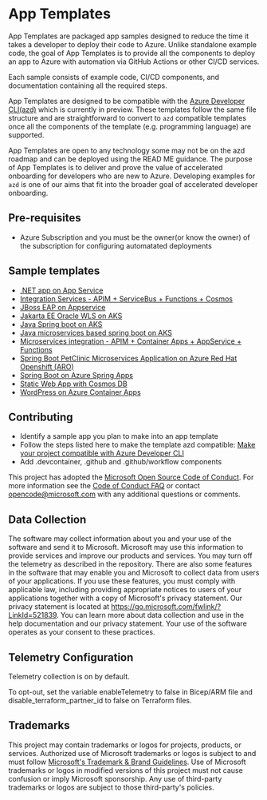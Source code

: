 # App Templates

App Templates are packaged app samples designed to reduce the time it takes a developer to deploy their code to Azure. Unlike standalone example code, the goal of App Templates is to provide all the components to deploy an app to Azure with automation via GitHub Actions or other CI/CD services. 

Each sample consists of example code, CI/CD components, and documentation containing all the required steps.

App Templates are designed to be compatible with the [Azure Developer CLI(azd)](https://github.com/Azure/azure-dev/) which is currently in preview. These templates follow the same file structure and are straightforward to convert to `azd` compatible templates once all the components of the template (e.g. programming language) are supported. 

App Templates are open to any technology some may not be on the azd roadmap and can be deployed using the READ ME guidance. The purpose of App Templates is to deliver and prove the value of accelerated onboarding for developers who are new to Azure. Developing examples for `azd` is one of our aims that fit into the broader goal of accelerated developer onboarding.

## Pre-requisites
- Azure Subscription and you must be the owner(or know the owner) of the subscription for configuring automatated deployments

## Sample templates

- [.NET app on App Service](https://github.com/Azure-Samples/app-templates-dotnet-azuresql-appservice)
- [Integration Services - APIM + ServiceBus + Functions + Cosmos](https://github.com/Azure-Samples/app-templates-integration-services)
- [JBoss EAP on Appservice](https://github.com/Azure-Samples/app-templates-JBossEAP-on-AppService)
- [Jakarta EE Oracle WLS on AKS](https://github.com/Azure-Samples/app-templates-WLS-on-aks)
- [Java Spring boot on AKS](https://github.com/Azure-Samples/app-templates-springboot-app-on-AKS)
- [Java microservices based spring boot on AKS](https://github.com/Azure-Samples/app-templates-springboot-microservices-on-AKS)
- [Microservices integration - APIM + Container Apps + AppService + Functions](https://github.com/Azure-Samples/app-templates-microservices-integration)
- [Spring Boot PetClinic Microservices Application on Azure Red Hat Openshift (ARO)](https://github.com/Azure-Samples/app-templates-springboot-microservices-on-ARO)
- [Spring Boot on Azure Spring Apps](https://github.com/Azure-Samples/apptemplates-microservices-spring-app-on-AzureSpringApps)
- [Static Web App with Cosmos DB](https://github.com/Azure-Samples/app-templates-staticwebapp-cosmosdb)
- [WordPress on Azure Container Apps](https://github.com/Azure-Samples/apptemplate-wordpress-on-ACA)


## Contributing

- Identify a sample app you plan to make into an app template
- Follow the steps listed here to make the template azd compatible: [Make your project compatible with Azure Developer CLI](https://learn.microsoft.com/azure/developer/azure-developer-cli/make-azd-compatible?pivots=azd-create)
- Add .devcontainer, .github and .github/workflow components

This project has adopted the [Microsoft Open Source Code of Conduct](https://opensource.microsoft.com/codeofconduct/).
For more information see the [Code of Conduct FAQ](https://opensource.microsoft.com/codeofconduct/faq/) or
contact [opencode@microsoft.com](mailto:opencode@microsoft.com) with any additional questions or comments.

## Data Collection
The software may collect information about you and your use of the software and send it to Microsoft. Microsoft may use this information to provide services and improve our products and services. You may turn off the telemetry as described in the repository. There are also some features in the software that may enable you and Microsoft to collect data from users of your applications. If you use these features, you must comply with applicable law, including providing appropriate notices to users of your applications together with a copy of Microsoft's privacy statement. Our privacy statement is located at https://go.microsoft.com/fwlink/?LinkId=521839. You can learn more about data collection and use in the help documentation and our privacy statement. Your use of the software operates as your consent to these practices.

## Telemetry Configuration
Telemetry collection is on by default.

To opt-out, set the variable enableTelemetry to false in Bicep/ARM file and disable_terraform_partner_id to false on Terraform files.

## Trademarks

This project may contain trademarks or logos for projects, products, or services. Authorized use of Microsoft 
trademarks or logos is subject to and must follow 
[Microsoft's Trademark & Brand Guidelines](https://www.microsoft.com/en-us/legal/intellectualproperty/trademarks/usage/general).
Use of Microsoft trademarks or logos in modified versions of this project must not cause confusion or imply Microsoft sponsorship.
Any use of third-party trademarks or logos are subject to those third-party's policies.
